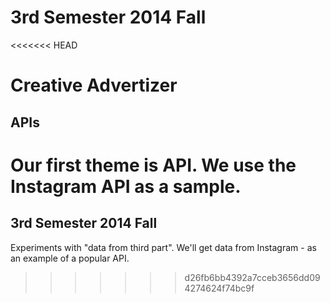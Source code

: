 3rd Semester 2014 Fall
======================

<<<<<<< HEAD
# Creative Advertizer

## APIs
Our first theme is API. We use the Instagram API as a sample.
=======
## 3rd Semester 2014 Fall
Experiments with "data from third part".
We'll get data from Instagram - as an example of a popular API.
>>>>>>> d26fb6bb4392a7cceb3656dd094274624f74bc9f
